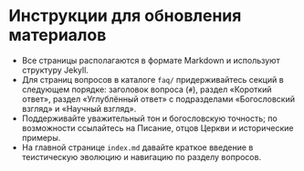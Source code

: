 # Инструкции для обновления материалов

- Все страницы располагаются в формате Markdown и используют структуру Jekyll.
- Для страниц вопросов в каталоге `faq/` придерживайтесь секций в следующем порядке: заголовок вопроса (`#`), раздел «Короткий ответ», раздел «Углублённый ответ» с подразделами «Богословский взгляд» и «Научный взгляд».
- Поддерживайте уважительный тон и богословскую точность; по возможности ссылайтесь на Писание, отцов Церкви и исторические примеры.
- На главной странице `index.md` давайте краткое введение в теистическую эволюцию и навигацию по разделу вопросов.
